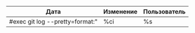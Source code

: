 |Дата|Изменение|Пользователь|
|-|-|-|
#exec git log --pretty=format:"|%ci|%s|%an|" | grep '_techdoc_' | sed -r 's/_techdoc_//g' | head -n 10 

